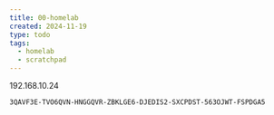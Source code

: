 ```yaml
---
title: 00-homelab
created: 2024-11-19
type: todo
tags:
  - homelab
  - scratchpad
---
```

192.168.10.24


```txt
3QAVF3E-TVO6QVN-HNGGQVR-ZBKLGE6-DJEDIS2-SXCPDST-563OJWT-FSPDGA5
```



